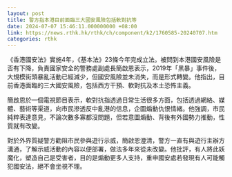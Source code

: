 ```yaml
---
layout: post
title: 警方指本港目前面臨三大國安風險包括軟對抗等
date: 2024-07-07 15:46:11.000000000 +08:00
link: https://news.rthk.hk/rthk/ch/component/k2/1760585-20240707.htm
categories: rthk
---
```


《香港國安法》實施4年，《基本法》23條今年完成立法。被問到本港國安風險是否有下降，負責國家安全的警務處副處長簡啟恩表示，2019年「黑暴」事件後，大規模街頭暴亂活動已經減少，但國安風險並未消失，而是形式轉變。他指出，目前香港面臨的三大國安風險，包括西方干預、軟對抗及本土恐怖主義。

簡啟恩於一個電視節目表示，軟對抗指透過日常生活很多方面，包括透過網絡、媒體、藝術等渠道，向市民滲透反中亂港的信息，企圖煽動仇恨情緒。他強調，市民純粹表達意見，不論次數多寡都沒問題，但若意圖煽動、背後有外國勢力推動，性質就有改變。

對於外界質疑警方勸阻市民參與遊行示威，簡啟恩澄清，警方一直有與遊行主辦方溝通，了解示威活動的內容以便部署，做法多年來從未改變。他批評，有人將此妖魔化，塑造自己是受害者，目的是煽動更多人支持，重申國安處若發現有人可能觸犯國安法，絕不會坐視不理。
